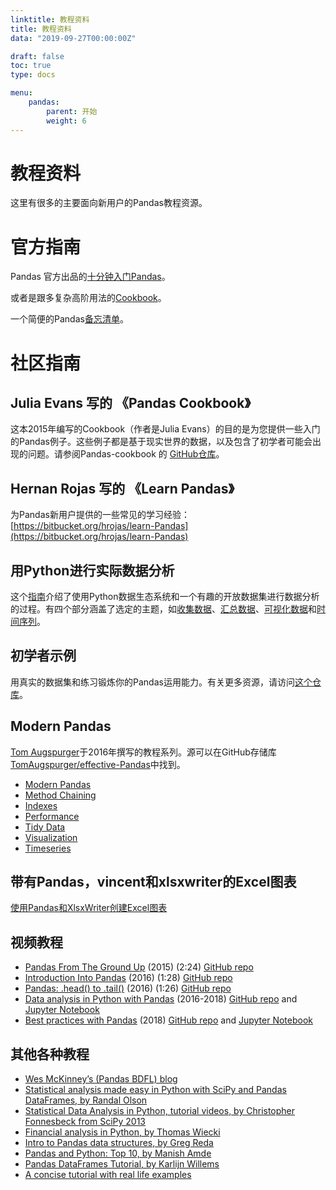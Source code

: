 ```yaml
---
linktitle: 教程资料
title: 教程资料
data: "2019-09-27T00:00:00Z"

draft: false
toc: true
type: docs

menu:
    pandas:
        parent: 开始
        weight: 6
---
```

# 教程资料

这里有很多的主要面向新用户的Pandas教程资源。

# 官方指南

Pandas 官方出品的[十分钟入门Pandas](/docs/getting_started/10min.html)。

或者是跟多复杂高阶用法的[Cookbook](/docs/user_guide/cookbook.html)。

一个简便的Pandas[备忘清单](http://Pandas.pydata.org/Pandas_Cheat_Sheet.pdf)。

# 社区指南

## Julia Evans 写的 《Pandas Cookbook》

这本2015年编写的Cookbook（作者是Julia Evans）的目的是为您提供一些入门的Pandas例子。这些例子都是基于现实世界的数据，以及包含了初学者可能会出现的问题。请参阅Pandas-cookbook 的 [GitHub仓库](http://github.com/jvns/Pandas-cookbook)。

## Hernan Rojas 写的 《Learn Pandas》

为Pandas新用户提供的一些常见的学习经验：[https://bitbucket.org/hrojas/learn-Pandas](https://bitbucket.org/hrojas/learn-Pandas)

## 用Python进行实际数据分析

这个[指南](http://wavedatalab.github.io/datawithpython)介绍了使用Python数据生态系统和一个有趣的开放数据集进行数据分析的过程。有四个部分涵盖了选定的主题，如[收集数据](http://wavedatalab.github.io/datawithpython/munge.html)、[汇总数据](http://wavedatalab.github.io/datawithpython/aggregate.html)、[可视化数据](http://wavedatalab.github.io/datawithpython/visualize.html)和[时间序列](http://wavedatalab.github.io/datawithpython/timeseries.html)。

## 初学者示例

用真实的数据集和练习锻炼你的Pandas运用能力。有关更多资源，请访问[这个仓库](https://github.com/guipsamora/Pandas_exercises)。

## Modern Pandas

[Tom Augspurger](https://github.com/TomAugspurger)于2016年撰写的教程系列。源可以在GitHub存储库[TomAugspurger/effective-Pandas](https://github.com/TomAugspurger/effective-Pandas)中找到。

- [Modern Pandas](http://tomaugspurger.github.io/modern-1-intro.html)
- [Method Chaining](http://tomaugspurger.github.io/method-chaining.html)
- [Indexes](http://tomaugspurger.github.io/modern-3-indexes.html)
- [Performance](http://tomaugspurger.github.io/modern-4-performance.html)
- [Tidy Data](http://tomaugspurger.github.io/modern-5-tidy.html)
- [Visualization](http://tomaugspurger.github.io/modern-6-visualization.html)
- [Timeseries](http://tomaugspurger.github.io/modern-7-timeseries.html)

## 带有Pandas，vincent和xlsxwriter的Excel图表

[使用Pandas和XlsxWriter创建Excel图表](https://Pandas-xlsxwriter-charts.readthedocs.io/)

## 视频教程

- [Pandas From The Ground Up](https://www.youtube.com/watch?v=5JnMutdy6Fw) (2015) (2:24) [GitHub repo](https://github.com/brandon-rhodes/pycon-Pandas-tutorial)
- [Introduction Into Pandas](https://www.youtube.com/watch?v=-NR-ynQg0YM) (2016) (1:28) [GitHub repo](https://github.com/chendaniely/2016-pydata-carolinas-Pandas)
- [Pandas: .head() to .tail()](https://www.youtube.com/watch?v=7vuO9QXDN50) (2016) (1:26) [GitHub repo](https://github.com/TomAugspurger/pydata-chi-h2t)
- [Data analysis in Python with Pandas](https://www.youtube.com/playlist?list=PL5-da3qGB5ICCsgW1MxlZ0Hq8LL5U3u9y) (2016-2018) [GitHub repo](https://github.com/justmarkham/Pandas-videos) and [Jupyter Notebook](http://nbviewer.jupyter.org/github/justmarkham/Pandas-videos/blob/master/Pandas.ipynb)
- [Best practices with Pandas](https://www.youtube.com/playlist?list=PL5-da3qGB5IBITZj_dYSFqnd_15JgqwA6) (2018) [GitHub repo](https://github.com/justmarkham/pycon-2018-tutorial) and [Jupyter Notebook](http://nbviewer.jupyter.org/github/justmarkham/pycon-2018-tutorial/blob/master/tutorial.ipynb)

## 其他各种教程

- [Wes McKinney’s (Pandas BDFL) blog](http://blog.wesmckinney.com/)
- [Statistical analysis made easy in Python with SciPy and Pandas DataFrames, by Randal Olson](http://www.randalolson.com/2012/08/06/statistical-analysis-made-easy-in-python/)
- [Statistical Data Analysis in Python, tutorial videos, by Christopher Fonnesbeck from SciPy 2013](http://conference.scipy.org/scipy2013/tutorial_detail.php?id=109)
- [Financial analysis in Python, by Thomas Wiecki](http://nbviewer.ipython.org/github/twiecki/financial-analysis-python-tutorial/blob/master/1.%20Pandas%20Basics.ipynb)
- [Intro to Pandas data structures, by Greg Reda](http://www.gregreda.com/2013/10/26/intro-to-Pandas-data-structures/)
- [Pandas and Python: Top 10, by Manish Amde](http://manishamde.github.io/blog/2013/03/07/Pandas-and-python-top-10/)
- [Pandas DataFrames Tutorial, by Karlijn Willems](http://www.datacamp.com/community/tutorials/Pandas-tutorial-dataframe-python)
- [A concise tutorial with real life examples](https://tutswiki.com/Pandas-cookbook/chapter1)